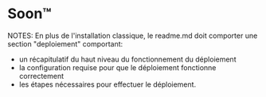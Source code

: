# Soon™

NOTES: 
En plus de l'installation classique, le readme.md doit comporter une section "deploiement" comportant:
- un récapitulatif du haut niveau du fonctionnement du déploiement
- la configuration requise pour que le déploiement fonctionne correctement
- les étapes nécessaires pour effectuer le déploiement.